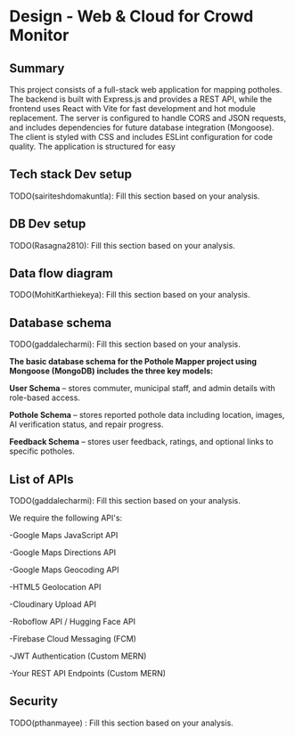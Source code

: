 # Design - Web & Cloud for Crowd Monitor

## Summary

This project consists of a full-stack web application for mapping potholes. The backend is built with Express.js and provides a REST API, while the frontend uses React with Vite for fast development and hot module replacement. The server is configured to handle CORS and JSON requests, and includes dependencies for future database integration (Mongoose). The client is styled with CSS and includes ESLint configuration for code quality. The application is structured for easy

## Tech stack Dev setup

TODO(sairiteshdomakuntla): Fill this section based on your analysis.

## DB Dev setup

TODO(Rasagna2810): Fill this section based on your analysis.

## Data flow diagram

TODO(MohitKarthiekeya): Fill this section based on your analysis.

## Database schema

TODO(gaddalecharmi): Fill this section based on your analysis.

**The basic database schema for the Pothole Mapper project using Mongoose (MongoDB) includes the three key models:**

**User Schema** – stores commuter, municipal staff, and admin details with role-based access.

**Pothole Schema** – stores reported pothole data including location, images, AI verification status, and repair progress.

**Feedback Schema** – stores user feedback, ratings, and optional links to specific potholes.

## List of APIs

TODO(gaddalecharmi): Fill this section based on your analysis.

We require the following API's: 

-Google Maps JavaScript API

-Google Maps Directions API

-Google Maps Geocoding API

-HTML5 Geolocation API

-Cloudinary Upload API

-Roboflow API / Hugging Face API

-Firebase Cloud Messaging (FCM)

-JWT Authentication (Custom MERN)

-Your REST API Endpoints (Custom MERN)

## Security

TODO(pthanmayee) : Fill this section based on your analysis.

